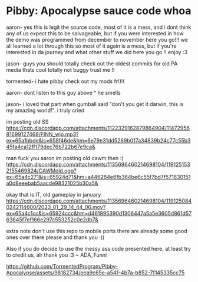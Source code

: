 # Pibby: Apocalypse sauce code whoa

aaron- yes this is legit the source code, most of it is a mess, and i dont think any of us expect this to be salvageable,
but if you were interested in how the demo was programmed from december to november here you go!!! we all learned a lot through this so most of it again is a mess, but if you're interested in da journey and what other stuff we did here you go !! enjoy :3

jason- guys you should totally check out the oldest commits for old PA media thats cool totally not buggy trust me !!

tormented- i hate pibby check out my mods fr!)!(

aaron- dont listen to this guy above ^ he smells

jason- i loved that part when gumball said "don't you get it darwin, this is my amazing world!". i truly cried

im posting old SS
https://cdn.discordapp.com/attachments/1122329162879864904/1147295681699127468/FINN_wip.mp3?ex=65a1bbde&is=658f46de&hm=6e79e31dd5269b017a34839b24c77c55b345fa4ca12ff179dec76b722b67e9ca&

man fuck you aaron im posting old cawm then :( 
https://cdn.discordapp.com/attachments/1135696460214698104/1191251532155469824/CAWMold.ogg?ex=65a4c271&is=65924d71&hm=a446264e6fb364be6c55f7bd7f571830151a0d8eeebab5aacde98321025b30a5&

okay that is IT, old gameplay in january
https://cdn.discordapp.com/attachments/1135696460214698104/1191250840242114600/2023_01_29_14_44_06.mov?ex=65a4c1cc&is=65924ccc&hm=d461895390d1306447a5a5e3605d861d5763645f7ef166e297c553252c0e2db7&

extra note don't use this repo to mobile ports there are already some good ones over there please and thank you :))

Also if you do decide to use the messy ass code presented here, at least try to credit us, alr thank you :3 ~ ADA_Funni

https://github.com/TormentedProgram/Pibby-Apocalypse/assets/98182734/eea9c65e-a541-4b7a-b852-7f145335cc75
